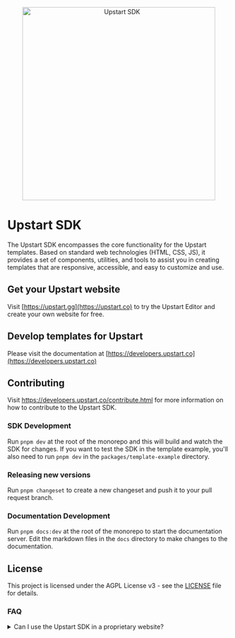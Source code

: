 <p align="center">
    <img alt="Upstart SDK" src="https://raw.githubusercontent.com/enpage/enpage/main/docs/public/upstart.svg" width="437">
</p>

# Upstart SDK

The Upstart SDK encompasses the  core functionality for the Upstart templates.
Based on standard web technologies (HTML, CSS, JS), it provides a set of components, utilities, and tools to assist you
in creating templates that are responsive, accessible, and easy to customize and use.

## Get your Upstart website

Visit [https://upstart.gg](https://upstart.co) to try the Upstart Editor and create your own website for free.


## Develop templates for Upstart

Please visit the documentation at [https://developers.upstart.co](https://developers.upstart.co)

## Contributing

Visit https://developers.upstart.co/contribute.html for more information on how to contribute to the Upstart SDK.


### SDK Development

Run `pnpm dev` at the root of the monorepo and this will build and watch the SDK for changes.
If you want to test the SDK in the template example, you'll also need to run `pnpm dev` in the
`packages/template-example` directory.

### Releasing new versions

Run `pnpm changeset` to create a new changeset and push it to your pull request branch.

### Documentation Development

Run `pnpm docs:dev` at the root of the monorepo to start the documentation server.
Edit the markdown files in the `docs` directory to make changes to the documentation.

## License

This project is licensed under the AGPL License v3 - see the [LICENSE](./LICENSE) file for details.

### FAQ

<details>
<summary>Can I use the Upstart SDK in a proprietary website?</summary>

While the Upstart SDK is licensed under the GNU Affero General Public License (AGPL),
 users can still build proprietary websites using it. However, there are some key considerations:

1. The AGPL doesn't restrict the use of the library in proprietary websites.
2. If the website simply uses the library without modifying it, there's no obligation to release the website's source code.
3. However, if the website modifies the AGPL-licensed library, those modifications must be made available under the AGPL.
4. The AGPL has a "network use" clause: If the modified library is used to provide a service over a network (like a web application), the source code of the modified library must be made available to users of that service.
5. This doesn't mean the entire website code needs to be open-sourced, just the modifications to the AGPL-licensed library.

</details>
